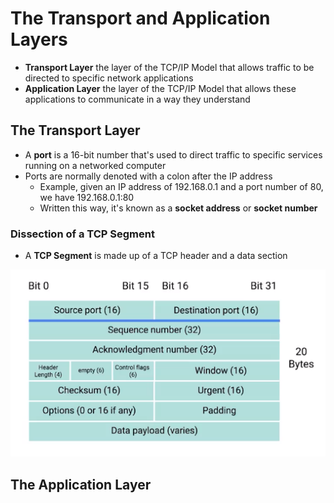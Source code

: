 # The Transport and Application Layers

* __Transport Layer__ the layer of the TCP/IP Model that allows traffic to be directed to specific network applications
* __Application Layer__ the layer of the TCP/IP Model that allows these applications to communicate in a way they understand

## The Transport Layer

* A __port__ is a 16-bit number that's used to direct traffic to specific services running on a networked computer
* Ports are normally denoted with a colon after the IP address
    * Example, given an IP address of 192.168.0.1 and a port number of 80, we have 192.168.0.1:80
    * Written this way, it's known as a __socket address__ or __socket number__
    
### Dissection of a TCP Segment

* A __TCP Segment__ is made up of a TCP header and a data section

![tcp segment](../assets/course2_tcpsegment.png)

## The Application Layer

